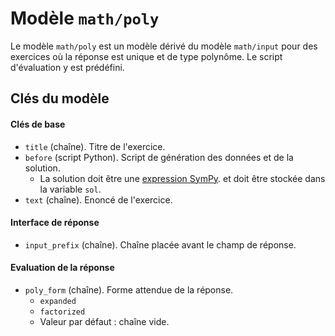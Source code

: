 # Modèle `math/poly`

Le modèle `math/poly` est un modèle dérivé du modèle `math/input` pour des exercices où la réponse est unique et de type polynôme. Le script d'évaluation y est prédéfini.

## Clés du modèle

#### Clés de base
* `title` (chaîne). Titre de l'exercice.
* `before` (script Python). Script de génération des données et de la solution. 
    * La solution doit être une [expression SymPy](https://docs.sympy.org/latest/modules/core.html?#module-sympy.core.expr). et doit être stockée dans la variable `sol`.
* `text` (chaîne). Enoncé de l'exercice. 

#### Interface de réponse
* `input_prefix` (chaîne). Chaîne placée avant le champ de réponse.

#### Evaluation de la réponse
* `poly_form` (chaîne). Forme attendue de la réponse.
    * `expanded`
    * `factorized`
    * Valeur par défaut : chaîne vide.
